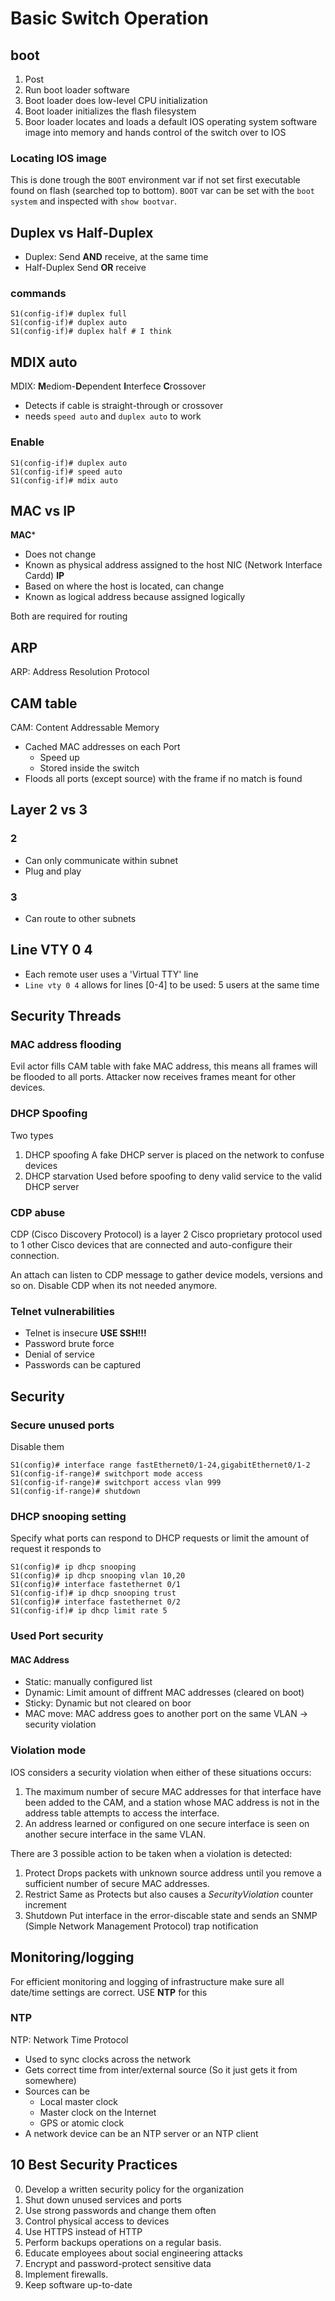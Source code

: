 # Basic Switch Operation

## boot
1. Post
2. Run  boot loader software
3. Boot loader does low-level CPU initialization
4. Boot loader initializes the flash filesystem
5. Boor loader locates and loads a default IOS operating system software image into memory and hands control of the switch over to IOS
### Locating IOS image
This is done trough the `BOOT` environment var if not set first executable found on flash (searched top to bottom).
`BOOT` var can be set with the `boot system` and inspected with `show bootvar`.


## Duplex vs Half-Duplex
- Duplex: Send **AND** receive, at the same time
- Half-Duplex Send **OR** receive

### commands
```ios
S1(config-if)# duplex full
S1(config-if)# duplex auto
S1(config-if)# duplex half # I think
```

## MDIX auto
MDIX: **M**ediom-**D**ependent **I**nterfece **C**rossover
- Detects if cable is straight-through or crossover
- needs `speed auto` and `duplex auto` to work
### Enable
```ios
S1(config-if)# duplex auto
S1(config-if)# speed auto
S1(config-if)# mdix auto
```

## MAC vs IP
**MAC***
- Does not change
- Known as physical address assigned to the host NIC (Network Interface Cardd)
**IP**
- Based on where the host is located, can change
- Known as logical address because assigned logically

Both are required for routing

## ARP
ARP: Address Resolution Protocol

[comment]: <> (TODO: Explanation of ARP)

## CAM table
CAM: Content Addressable Memory

- Cached MAC addresses on each Port
  - Speed up
  - Stored inside the switch
- Floods all ports (except source) with the frame if no match is found

## Layer 2 vs 3
### 2
- Can only communicate within subnet
- Plug and play

### 3
- Can route to other subnets

## Line VTY 0 4
- Each remote user uses a 'Virtual TTY' line
- `Line vty 0 4` allows for lines [0-4] to be used: 5 users at the same time

## Security Threads
### MAC address flooding
Evil actor fills CAM table with fake MAC address, this means all frames will be flooded to all ports.
Attacker now receives frames meant for other devices.

[comment]: <> (TODO: mitigation?)

### DHCP Spoofing
Two types
1. DHCP spoofing
A fake DHCP server is placed on the network to confuse devices
2. DHCP starvation
Used before spoofing to deny valid service to the  valid DHCP server

### CDP abuse
CDP (Cisco Discovery Protocol) is a layer 2 Cisco proprietary protocol used to 1 other
Cisco devices that are connected and auto-configure their connection.

An attach can listen to CDP message to gather device models, versions and so on.
Disable CDP when its not needed anymore.

### Telnet vulnerabilities
- Telnet is insecure **USE SSH!!!**
- Password brute force
- Denial of service
- Passwords can be captured

## Security
### Secure unused ports
Disable them
```ios
S1(config)# interface range fastEthernet0/1-24,gigabitEthernet0/1-2
S1(config-if-range)# switchport mode access
S1(config-if-range)# switchport access vlan 999
S1(config-if-range)# shutdown
```

### DHCP snooping setting
Specify what ports can respond to DHCP requests or limit the amount of request it responds to
```ios
S1(config)# ip dhcp snooping
S1(config)# ip dhcp snooping vlan 10,20
S1(config)# interface fastethernet 0/1
S1(config-if)# ip dhcp snooping trust
S1(config)# interface fastethernet 0/2
S1(config-if)# ip dhcp limit rate 5
```

### Used Port security

[comment]: <> (TODO: Add commands for all actions below)
#### MAC Address
   - Static: manually configured list
   - Dynamic: Limit amount of diffrent MAC addresses (cleared on boot)
   - Sticky: Dynamic but not cleared on boor
   - MAC move: MAC address goes to another port on the same VLAN -> security violation

### Violation mode
IOS considers a security violation when either of these situations occurs:
1. The maximum number of secure MAC addresses for that interface have been added to the CAM,
    and a station whose MAC address is not in the address table attempts to access the interface.
2. An address learned or configured on one secure interface is seen on another secure interface in the
    same VLAN.
    
There are 3 possible action to be taken when a violation is detected:
1. Protect
   Drops packets with unknown source address until you remove a sufficient number of secure MAC addresses.
2. Restrict
   Same as Protects but also causes a _SecurityViolation_ counter increment
3. Shutdown
   Put interface in the error-discable state and sends an
   SNMP (Simple Network Management Protocol) trap notification

## Monitoring/logging
For efficient monitoring and logging of infrastructure make sure all date/time settings are correct.
USE **NTP** for this
### NTP
NTP: Network Time Protocol
- Used to sync clocks across the network
- Gets correct time from inter/external source (So it just gets it from somewhere)
- Sources can be
  - Local master clock
  - Master clock on the Internet
  - GPS or atomic clock
- A network device can be an NTP server or an NTP client
## 10 Best Security Practices
0. Develop a written security policy for the organization
1. Shut down unused services and ports
2. Use strong passwords and change them often
3. Control physical access to devices
4. Use HTTPS instead of HTTP
5. Perform backups operations on a regular basis.
6. Educate employees about social engineering attacks
7. Encrypt and password-protect sensitive data
8. Implement firewalls.
9. Keep software up-to-date

